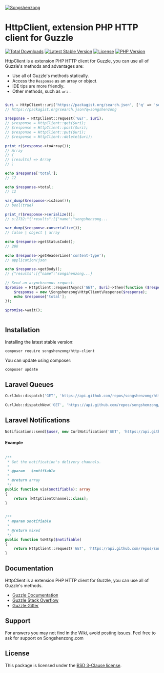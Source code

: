 [![Songshenzong](https://cdn.songshenzong.com/images/logo.png)](https://songshenzong.com)



HttpClient, extension PHP HTTP client for Guzzle
=======================

[![Total Downloads](https://poser.pugx.org/songshenzong/http-client/d/total.svg)](https://packagist.org/packages/songshenzong/http-client)
[![Latest Stable Version](https://poser.pugx.org/songshenzong/http-client/v/stable.svg)](https://packagist.org/packages/songshenzong/http-client)
[![License](https://poser.pugx.org/songshenzong/http-client/license.svg)](https://packagist.org/packages/songshenzong/http-client)
[![PHP Version](https://img.shields.io/packagist/php-v/songshenzong/http-client.svg)](https://packagist.org/packages/songshenzong/http-client)


HttpClient is a extension PHP HTTP client for Guzzle, you can use all of Guzzle's methods and advantages are:

- Use all of Guzzle's methods statically.
- Access the `Response` as an array or object.
- IDE tips are more friendly.
- Other methods, such as `uri` .


```php
 
$uri = HttpClient::uri('https://packagist.org/search.json', ['q' => 'songshenzong']);
// https://packagist.org/search.json?q=songshenzong
 
$response = HttpClient::request('GET', $uri);
// $response = HttpClient::get($uri);
// $response = HttpClient::post($uri);
// $response = HttpClient::put($uri);
// $response = HttpClient::delete($uri);
 
print_r($response->toArray());
// Array
// (
// [results] => Array
// )
 
echo $response['total'];
// 12
 
echo $response->total;
// 12
 
var_dump($response->isJson());
// bool(true)
 
print_r($response->serialize());
// s:2732:"{"results":[{"name":"songshenzong...
 
var_dump($response->unserialize());
// false | object | array
 
echo $response->getStatusCode();
// 200
 
echo $response->getHeaderLine('content-type');
// application/json
 
echo $response->getBody();
// {"results":[{"name":"songshenzong...}
 
// Send an asynchronous request.
$promise = HttpClient::requestAsync('GET', $uri)->then(function ($response) {
    $response = new \Songshenzong\HttpClient\Response($response);
    echo $response['total'];
});
 
$promise->wait();
  
```



## Installation

Installing the latest stable version:

```bash
composer require songshenzong/http-client
```

You can update using composer:

 ```bash
composer update
 ```


## Laravel Queues

```php
CurlJob::dispatch('GET', 'https://api.github.com/repos/songshenzong/http-client');
 
CurlJob::dispatchNow('GET', 'https://api.github.com/repos/songshenzong/http-client');
```





## Laravel Notifications

```php
Notification::send($user, new CurlNotification('GET', 'https://api.github.com/repos/songshenzong/http-client'));
```

#### Example

```php

/**
 * Get the notification's delivery channels.
 *
 * @param   $notifiable
 *
 * @return array
 */
public function via($notifiable): array
{
    return [HttpClientChannel::class];
}
 
 
/**
 * @param $notifiable
 *
 * @return mixed
 */
public function toHttp($notifiable)
{
    return HttpClient::request('GET', 'https://api.github.com/repos/songshenzong/http-client');;
}

```


## Documentation

HttpClient is a extension PHP HTTP client for Guzzle, you can use all of Guzzle's methods.

- [Guzzle Documentation](http://guzzlephp.org/)
- [Guzzle Stack Overflow](http://stackoverflow.com/questions/tagged/guzzle)
- [Guzzle Gitter](https://gitter.im/guzzle/guzzle)

## Support

For answers you may not find in the Wiki, avoid posting issues. Feel free to ask for support on Songshenzong.com


## License

This package is licensed under the [BSD 3-Clause license](http://opensource.org/licenses/BSD-3-Clause).
